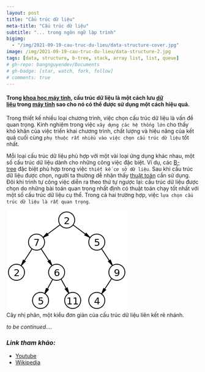 ```yaml
---
layout: post
title: "Cấu trúc dữ liệu"
meta-title: "Cấu trúc dữ liệu"
subtitle: "... trong ngôn ngữ lập trình"
bigimg:
  - "/img/2021-09-19-cau-truc-du-lieu/data-structure-cover.jpg"
image: /img/2021-09-19-cau-truc-du-lieu/data-structure-2.jpg
tags: [data, structure, b-tree, stack, array list, list, queue]
# gh-repo: bangnguyendev/Documents
# gh-badge: [star, watch, fork, follow]
# comments: true
---
```


#### Trong [khoa học máy tính](https://vi.wikipedia.org/wiki/Khoa_h%E1%BB%8Dc_m%C3%A1y_t%C3%ADnh "Khoa học máy tính"), cấu trúc dữ liệu là một cách lưu [dữ liệu](https://vi.wikipedia.org/wiki/D%E1%BB%AF_li%E1%BB%87u "Dữ liệu") trong [máy tính](https://vi.wikipedia.org/wiki/M%C3%A1y_t%C3%ADnh "Máy tính") sao cho nó có thể được sử dụng một cách hiệu quả.

Trong thiết kế nhiều loại chương trình, việc chọn cấu trúc dữ liệu là vấn đề quan trọng. Kinh nghiệm trong việc `xây dựng các hệ thống lớn` cho thấy khó khăn của việc triển khai chương trình, chất lượng và hiệu năng của kết quả cuối cùng `phụ thuộc rất nhiều vào việc chọn cấu trúc dữ liệu` tốt nhất.

Mỗi loại cấu trúc dữ liệu phù hợp với một vài loại ứng dụng khác nhau, một số cấu trúc dữ liệu dành cho những công việc đặc biệt. Ví dụ, các [B-tree](https://vi.wikipedia.org/wiki/B-tree "B-tree") đặc biệt phù hợp trong việc `thiết kế cơ sở dữ liệu`. Sau khi cấu trúc dữ liệu được chọn, người ta thường dễ nhận thấy [thuật toán](https://vi.wikipedia.org/wiki/Thu%E1%BA%ADt_to%C3%A1n "Thuật toán") cần sử dụng. Đôi khi trình tự công việc diễn ra theo thứ tự ngược lại: cấu trúc dữ liệu được chọn do những bài toán quan trọng nhất định có thuật toán chạy tốt nhất với một số cấu trúc dữ liệu cụ thể. Trong cả hai trường hợp, việc `lựa chọn cấu trúc dữ liệu là rất quan trọng`.


<div class="post-img-post">
    <img src="/img/2021-09-19-cau-truc-du-lieu/Binary_tree.png">
	<br>
	Cây nhị phân, một kiểu đơn giản của cấu trúc dữ liệu liên kết rẽ nhánh.
</div>

*to be continued....*

### *Link tham khảo:*
*	[Youtube](https://www.youtube.com/watch?v=7Wni7o3ojd8 "Khoa học máy tính - Cấu trúc dữ liệu")
*	[Wikipedia](https://vi.wikipedia.org/wiki/C%E1%BA%A5u_tr%C3%BAc_d%E1%BB%AF_li%E1%BB%87u "Khoa học máy tính - Cấu trúc dữ liệu")